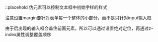 ::placehold 伪元素可以控制文本框中初始字样的样式


注意设置margin要针对表单每一个整体的小部分，而不是只针对input输入框

由于后出现的输入框会盖住前面元素，所以可以通过设置绝对定位，再通过z-index属性调整覆盖顺序